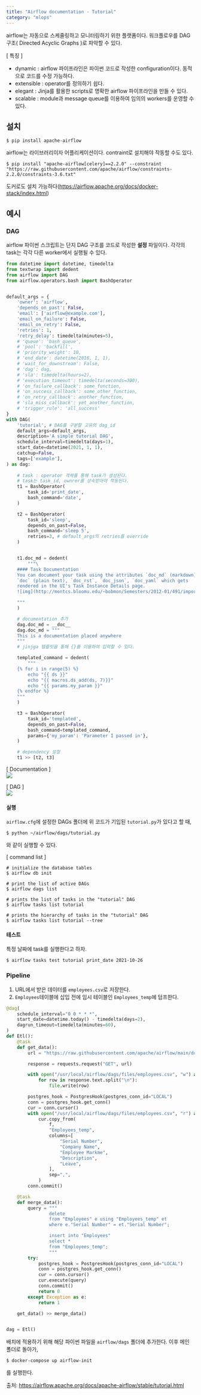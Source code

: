 ```yaml
---
title: "Airflow documentation - Tutorial"
category: "mlops"
---
```


airflow는 자동으로 스케줄링하고 모니터링하기 위한 플랫폼이다.
워크플로우를 DAG구조( Directed Acyclic Graphs )로 파악할 수 있다.

[ 특징 ]
- dynamic : airflow 파이프라인은 파이썬 코드로 작성한 configuration이다. 동적으로 코드를 수정 가능하다.
- extensible : operator를 정의하기 쉽다.
- elegant : Jinja를 활용한 scripts로 명확한 airflow 파이프라인을 만들 수 있다.
- scalable :  module과 message queue를 이용하여 임의의 workers를 운영할 수 있다.

## 설치
```console
$ pip install apache-airflow
```
airflow는 라이브러리이자 어플리케이션이다. contraint로 설치해야 작동할 수도 있다.
```console
$ pip install "apache-airflow[celery]==2.2.0" --constraint "https://raw.githubusercontent.com/apache/airflow/constraints-2.2.0/constraints-3.6.txt"
```

도커로도 설치 가능하다(https://airflow.apache.org/docs/docker-stack/index.html)

## 예시

### DAG
airflow 파이썬 스크립트는 단지 DAG 구조를 코드로 작성한 **설정** 파일이다. 
각각의 task는 각각 다른 worker에서 실행될 수 있다. 



```python
from datetime import datetime, timedelta
from textwrap import dedent
from airflow import DAG
from airflow.operators.bash import BashOperator


default_args = {
    'owner': 'airflow', 
    'depends_on_past': False,
    'email': ['airflow@example.com'],
    'email_on_failure': False,
    'email_on_retry': False,
    'retries': 1,
    'retry_delay': timedelta(minutes=5),
    # 'queue': 'bash_queue',
    # 'pool': 'backfill',
    # 'priority_weight': 10,
    # 'end_date': datetime(2016, 1, 1),
    # 'wait_for_downstream': False,
    # 'dag': dag,
    # 'sla': timedelta(hours=2),
    # 'execution_timeout': timedelta(seconds=300),
    # 'on_failure_callback': some_function,
    # 'on_success_callback': some_other_function,
    # 'on_retry_callback': another_function,
    # 'sla_miss_callback': yet_another_function,
    # 'trigger_rule': 'all_success'
}
with DAG(
    'tutorial', # DAG를 구분할 고유의 dag_id
    default_args=default_args,
    description='A simple tutorial DAG',
    schedule_interval=timedelta(days=1),
    start_date=datetime(2021, 1, 1),
    catchup=False,
    tags=['example'],
) as dag:
    
    # task : operator 객체를 통해 task가 생성된다. 
    # task는 task_id, ownrer를 상속받아야 작동된다.
    t1 = BashOperator(
        task_id='print_date',
        bash_command='date',
    )

    t2 = BashOperator(
        task_id='sleep',
        depends_on_past=False,
        bash_command='sleep 5',
        retries=3, # default_args의 retries를 override
    )


    t1.doc_md = dedent(
        """\
    #### Task Documentation
    You can document your task using the attributes `doc_md` (markdown),
    `doc` (plain text), `doc_rst`, `doc_json`, `doc_yaml` which gets
    rendered in the UI's Task Instance Details page.
    ![img](http://montcs.bloomu.edu/~bobmon/Semesters/2012-01/491/import%20soul.png)

    """
    )

    # documentation 추가
    dag.doc_md = __doc__  
    dag.doc_md = """
    This is a documentation placed anywhere
    """
    # jinjga 템플릿을 통해 {}를 이용하여 입력할 수 있다.

    templated_command = dedent(
        """
    {% for i in range(5) %}
        echo "{{ ds }}"
        echo "{{ macros.ds_add(ds, 7)}}"
        echo "{{ params.my_param }}"
    {% endfor %}
    """
    )

    t3 = BashOperator(
        task_id='templated',
        depends_on_past=False,
        bash_command=templated_command,
        params={'my_param': 'Parameter I passed in'},
    )

    # dependency 설정
    t1 >> [t2, t3]
```

[ Documentation ]  
![](https://airflow.apache.org/docs/apache-airflow/stable/_images/task_doc.png)

[ DAG ]  
![](https://airflow.apache.org/docs/apache-airflow/stable/_images/dag_doc.png)

#### 실행

`airflow.cfg`에 설정한 DAGs 폴더에 위 코드가 기입된 `tutorial.py`가 있다고 할 때, 
```console
$ python ~/airflow/dags/tutorial.py
```
와 같이 실행할 수 있다.


[ command list ]  
```console
# initialize the database tables
$ airflow db init

# print the list of active DAGs
$ airflow dags list

# prints the list of tasks in the "tutorial" DAG
$ airflow tasks list tutorial

# prints the hierarchy of tasks in the "tutorial" DAG
$ airflow tasks list tutorial --tree
```

#### 테스트
특정 날짜에 task를 실행한다고 하자.
```console
$ airflow tasks test tutorial print_date 2021-10-26
```

### Pipeline
1. URL에서 받은 데이터를 `employees.csv`로 저장한다. 
2. `Employees`테이블에 삽입 전에 임시 테이블인 `Employees_temp`에 덤프한다.


```python
@dag(
    schedule_interval="0 0 * * *",
    start_date=datetime.today() - timedelta(days=2),
    dagrun_timeout=timedelta(minutes=60),
)
def Etl():
    @task
    def get_data():
        url = "https://raw.githubusercontent.com/apache/airflow/main/docs/apache-airflow/pipeline_example.csv"

        response = requests.request("GET", url)

        with open("/usr/local/airflow/dags/files/employees.csv", "w") as file:
            for row in response.text.split("\n"):
                file.write(row)

        postgres_hook = PostgresHook(postgres_conn_id="LOCAL")
        conn = postgres_hook.get_conn()
        cur = conn.cursor()
        with open("/usr/local/airflow/dags/files/employees.csv", "r") as file:
            cur.copy_from(
                f,
                "Employees_temp",
                columns=[
                    "Serial Number",
                    "Company Name",
                    "Employee Markme",
                    "Description",
                    "Leave",
                ],
                sep=",",
            )
        conn.commit()

    @task
    def merge_data():
        query = """
                delete
                from "Employees" e using "Employees_temp" et
                where e."Serial Number" = et."Serial Number";

                insert into "Employees"
                select *
                from "Employees_temp";
                """
        try:
            postgres_hook = PostgresHook(postgres_conn_id="LOCAL")
            conn = postgres_hook.get_conn()
            cur = conn.cursor()
            cur.execute(query)
            conn.commit()
            return 0
        except Exception as e:
            return 1

    get_data() >> merge_data()


dag = Etl()
```

배치에 적용하기 위해 해당 파이썬 파일을 `airflow/dags` 폴더에 추가한다. 이후 메인 폴더로 돌아가,
```console
$ docker-compose up airflow-init
```
를 실행한다.

출처: https://airflow.apache.org/docs/apache-airflow/stable/tutorial.html